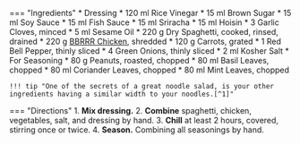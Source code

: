 === "Ingredients"
    * Dressing
        * 120 ml Rice Vinegar
        * 15 ml Brown Sugar
        * 15 ml Soy Sauce
        * 15 ml Fish Sauce
        * 15 ml Sriracha
        * 15 ml Hoisin
        * 3 Garlic Cloves, minced
        * 5 ml Sesame Oil
    * 220 g Dry Spaghetti, cooked, rinsed, drained
    * 220 g [BBRRR Chicken](../../poultry/bbrrr-chicken.md), shredded
    * 120 g Carrots, grated
    * 1 Red Bell Pepper, thinly sliced
    * 4 Green Onions, thinly sliced
    * 2 ml Kosher Salt
    * For Seasoning
        * 80 g Peanuts, roasted, chopped
        * 80 ml Basil Leaves, chopped
        * 80 ml Coriander Leaves, chopped
        * 80 ml Mint Leaves, chopped

    !!! tip "One of the secrets of a great noodle salad, is your other ingredients having a similar width to your noodles.[^1]"

=== "Directions"
    1. **Mix dressing.**
    2. **Combine** spaghetti, chicken, vegetables, salt, and dressing by hand.
    3. **Chill** at least 2 hours, covered, stirring once or twice.
    4. **Season.** Combining all seasonings by hand.

[^1]:
    Mitzewich, John. ["Chicken Noodle Salad – Making Friends with Cold Spaghetti."](https://foodwishes.blogspot.com/2019/06/chicken-noodle-salad-making-friends.html) *Food Wishes.* 18 June 2019.
